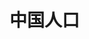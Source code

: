 # 中国人口

<Population />

<script setup>
import Population from '../.vitepress/components/Population.vue'
</script>
